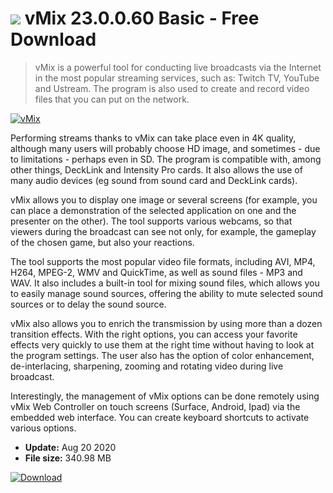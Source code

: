 # ![](https://cdn.softexe.net/static/icon/f/vmix-8139.png) vMix  23.0.0.60 Basic - Free Download

> vMix is ​​a powerful tool for conducting live broadcasts via the Internet in the most popular streaming services, such as: Twitch TV, YouTube and Ustream. The program is also used to create and record video files that you can put on the network.

[![vMix ](https://gallery.dpcdn.pl/imgc/Tools/62808/g_-_420x350_1.5_-_x20151020174225_0.png)](https://softexe.net/win/multimedia/other/vmix:hpca.html)

Performing streams thanks to vMix can take place even in 4K quality, although many users will probably choose HD image, and sometimes - due to limitations - perhaps even in SD. The program is compatible with, among other things, DeckLink and Intensity Pro cards. It also allows the use of many audio devices (eg sound from sound card and DeckLink cards).
 
 vMix allows you to display one image or several screens (for example, you can place a demonstration of the selected application on one and the presenter on the other). The tool supports various webcams, so that viewers during the broadcast can see not only, for example, the gameplay of the chosen game, but also your reactions.
 
 The tool supports the most popular video file formats, including AVI, MP4, H264, MPEG-2, WMV and QuickTime, as well as sound files - MP3 and WAV. It also includes a built-in tool for mixing sound files, which allows you to easily manage sound sources, offering the ability to mute selected sound sources or to delay the sound source.
 
 vMix also allows you to enrich the transmission by using more than a dozen transition effects. With the right options, you can access your favorite effects very quickly to use them at the right time without having to look at the program settings. The user also has the option of color enhancement, de-interlacing, sharpening, zooming and rotating video during live broadcast.
 
 Interestingly, the management of vMix options can be done remotely using vMix Web Controller on touch screens (Surface, Android, Ipad) via the embedded web interface. You can create keyboard shortcuts to activate various options.


- **Update:** Aug 20 2020
- **File size:** 340.98 MB

[![Download](https://cdn.softexe.net/static/img/download.png)](https://softexe.net/win/multimedia/other/vmix:hpca.html)

